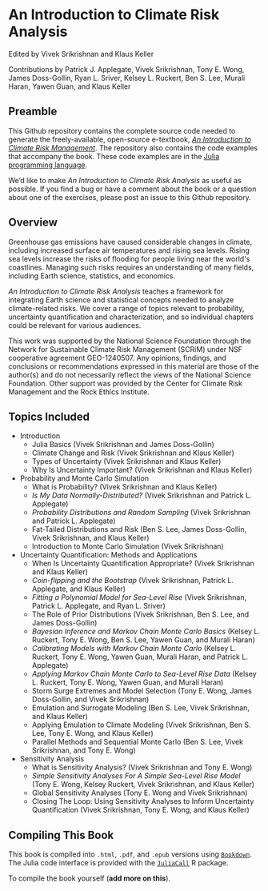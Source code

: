 # An Introduction to Climate Risk Analysis 

Edited by Vivek Srikrishnan and Klaus Keller

Contributions by Patrick J. Applegate, Vivek Srikrishnan, Tony E. Wong, James Doss-Gollin, Ryan L. Sriver, Kelsey L. Ruckert, Ben S. Lee, Murali Haran, Yawen Guan, and Klaus Keller

## Preamble

This Github repository contains the complete source code needed to generate the freely-available, open-source e-textbook, [*An Introduction to Climate Risk Management*](https://viveks.me/CRA-book).  The repository also contains the code examples that accompany the book. These code examples are in the [Julia programming language](https://julialang.org/).

We’d like to make *An Introduction to Climate Risk Analysis* as useful as possible. If you find a bug or have a comment about the book or a question about one of the exercises, please post an issue to this Github repository.

## Overview

Greenhouse gas emissions have caused considerable changes in climate, including increased surface air temperatures and rising sea levels.  Rising sea levels increase the risks of flooding for people living near the world's coastlines.  Managing such risks requires an understanding of many fields, including Earth science, statistics, and economics.  

*An Introduction to Climate Risk Analysis* teaches a framework for integrating Earth science and statistical concepts needed to analyze climate-related risks. We cover a range of topics relevant to probability, uncertainty quantification and characterization, and so individual chapters could be relevant for various audiences.

This work was supported by the National Science Foundation through the Network for Sustainable Climate Risk Management (SCRiM) under NSF cooperative agreement GEO-1240507. Any opinions, findings, and conclusions or recommendations expressed in this material are those of the author(s) and do not necessarily reflect the views of the National Science Foundation. Other support was provided by the Center for Climate Risk Management and the Rock Ethics Institute.

## Topics Included

* Introduction
  + Julia Basics (Vivek Srikrishnan and James Doss-Gollin)
  + Climate Change and Risk (Vivek Srikrishnan and Klaus Keller)
  + Types of Uncertainty (Vivek Srikrishnan and Klaus Keller)
  + Why Is Uncertainty Important? (Vivek Srikrishnan and Klaus Keller)
* Probability and Monte Carlo Simulation
  + What is Probability? (Vivek Srikrishnan and Klaus Keller)
  + *Is My Data Normally-Distributed?* (Vivek Srikrishnan and Patrick L. Applegate)
  + *Probability Distributions and Random Sampling* (Vivek Srikrishnan and Patrick L. Applegate)
  + Fat-Tailed Distributions and Risk (Ben S. Lee, James Doss-Gollin, Vivek Srikrishnan, and Klaus Keller)
  + Introduction to Monte Carlo Simulation (Vivek Srikrishnan)
* Uncertainty Quantification: Methods and Applications
  + When Is Uncertainty Quantification Appropriate? (Vivek Srikrishnan and Klaus Keller)
  + *Coin-flipping and the Bootstrap* (Vivek Srikrishnan, Patrick L. Applegate, and Klaus Keller)
  + *Fitting a Polynomial Model for Sea-Level Rise* (Vivek Srikrishnan, Patrick L. Applegate, and Ryan L. Sriver)
  + The Role of Prior Distributions (Vivek Srikrishnan, Ben S. Lee, and James Doss-Gollin)
  + *Bayesian Inference and Markov Chain Monte Carlo Basics* (Kelsey L. Ruckert, Tony E. Wong, Ben S. Lee, Yawen Guan, and Murali Haran)
  + *Calibrating Models with Markov Chain Monte Carlo* (Kelsey L. Ruckert, Tony E. Wong, Yawen Guan, Murali Haran, and Patrick L. Applegate)
  + *Applying Markov Chain Monte Carlo to Sea-Level Rise Data* (Kelsey L. Ruckert, Tony E. Wong, Yawen Guan, and Murali Haran)
  + Storm Surge Extremes and Model Selection (Tony E. Wong, James Doss-Gollin, and Vivek Srikrishnan)
  + Emulation and Surrogate Modeling (Ben S. Lee, Vivek Srikrishnan, and Klaus Keller)
  + Applying Emulation to Climate Modeling (Vivek Srikrishnan, Ben S. Lee, Tony E. Wong, and Klaus Keller)
  + Parallel Methods and Sequential Monte Carlo (Ben S. Lee, Vivek Srikrishnan, and Tony E. Wong)
* Sensitivity Analysis
  + What is Sensitivity Analysis? (Vivek Srikrishnan and Tony E. Wong)
  + *Simple Sensitivity Analyses For A Simple Sea-Level Rise Model* (Tony E. Wong, Kelsey Ruckert, Vivek Srikrishnan, and Klaus Keller)
  + Global Sensitivity Analyses (Tony E. Wong and Vivek Srikrishnan)
  + Closing The Loop: Using Sensitivity Analyses to Inform Uncertainty Quantification (Vivek Srikrishnan, Tony E. Wong, and Klaus Keller)

## Compiling This Book

This book is compiled into `.html`, `.pdf`, and `.epub` versions using [`Bookdown`](https://bookdown.org/). The Julia code interface is provided with the [`JuliaCall`](https://hwborchers.github.io/) R package.

To compile the book yourself (**add more on this**).
